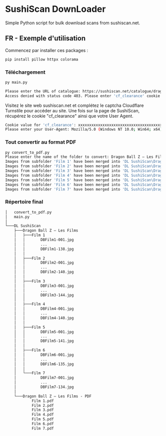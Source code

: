 # SushiScan DownLoader

Simple Python script for bulk download scans from sushiscan.net.

## FR - Exemple d'utilisation

Commencez par installer ces packages :
```bash
pip install pillow httpx colorama
```

### Téléchargement

```bash
py main.py

Please enter the URL of catalogue: https://sushiscan.net/catalogue/dragon-ball-z-les-films/
Access denied with status code 403. Please enter 'cf_clearance' cookie value.
```

Visitez le site web sushiscan.net et complétez le captcha Cloudflare Turnstile pour accéder au site. Une fois sur la page de SushiScan, récupérez le cookie "cf_clearance" ainsi que votre User Agent.

```bash
Cookie value for 'cf_clearance': xxxxxxxxxxxxxxxxxxxxxxxxxxxxxxxxxxxxxxxxxxxxxxxxxxxxxxxxxxxxxxxxxxxxxxxxxxxxxxxxxxxxxxxxxxxx
Please enter your User-Agent: Mozilla/5.0 (Windows NT 10.0; Win64; x64) AppleWebKit/537.36 (KHTML, like Gecko) Chrome/120.0.0.0 Safari/537.36
```

### Tout convertir au format PDF

```bash
py convert_to_pdf.py
Please enter the name of the folder to convert: Dragon Ball Z – Les Films
Images from subfolder 'Film 1' have been merged into 'DL SushiScan\Dragon Ball Z – Les Films - PDF\Film 1.pdf'.
Images from subfolder 'Film 2' have been merged into 'DL SushiScan\Dragon Ball Z – Les Films - PDF\Film 2.pdf'.
Images from subfolder 'Film 3' have been merged into 'DL SushiScan\Dragon Ball Z – Les Films - PDF\Film 3.pdf'.
Images from subfolder 'Film 4' have been merged into 'DL SushiScan\Dragon Ball Z – Les Films - PDF\Film 4.pdf'.
Images from subfolder 'Film 5' have been merged into 'DL SushiScan\Dragon Ball Z – Les Films - PDF\Film 5.pdf'.
Images from subfolder 'Film 6' have been merged into 'DL SushiScan\Dragon Ball Z – Les Films - PDF\Film 6.pdf'.
Images from subfolder 'Film 7' have been merged into 'DL SushiScan\Dragon Ball Z – Les Films - PDF\Film 7.pdf'.
```

### Répertoire final
```txt
│   convert_to_pdf.py
│   main.py
│
└───DL SushiScan
    ├───Dragon Ball Z – Les Films
    │   ├───Film 1
    │   │       DBFilm1-001.jpg
    │   │       ...
    │   │       DBFilm1-138.jpg
    │   │
    │   ├───Film 2
    │   │       DBFilm2-001.jpg
    │   │       ...
    │   │       DBFilm2-140.jpg
    │   │
    │   ├───Film 3
    │   │       DBFilm3-001.jpg
    │   │       ...
    │   │       DBFilm3-144.jpg
    │   │
    │   ├───Film 4
    │   │       DBFilm4-001.jpg
    │   │       ...
    │   │       DBFilm4-140.jpg
    │   │
    │   ├───Film 5
    │   │       DBFilm5-001.jpg
    │   │       ...
    │   │       DBFilm5-141.jpg
    │   │
    │   ├───Film 6
    │   │       DBFilm6-001.jpg
    │   │       ...
    │   │       DBFilm6-135.jpg
    │   │
    │   └───Film 7
    │           DBFilm7-001.jpg
    │           ...
    │           DBFilm7-134.jpg
    │
    └───Dragon Ball Z – Les Films - PDF
            Film 1.pdf
            Film 2.pdf
            Film 3.pdf
            Film 4.pdf
            Film 5.pdf
            Film 6.pdf
            Film 7.pdf
```

